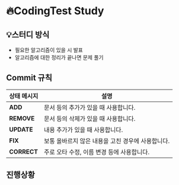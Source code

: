 # :fire:CodingTest Study

## :bulb:스터디 방식
- 필요한 알고리즘이 있을 시 발표
- 알고리즘에 대한 정리가 끝나면 문제 풀기



## Commit 규칙
|상태 메시지|설명|
|---|---|
|**ADD**|문서 등의 추가가 있을 때 사용합니다. |
|**REMOVE**|문서 등의 삭제가 있을 때 사용합니다. |
|**UPDATE**|내용 추가가 있을 때 사용합니다. |
|**FIX**|보통 올바르지 않은 내용을 고친 경우에 사용합니다. |
|**CORRECT**|주로 오타 수정, 이름 변경 등에 사용합니다. |




## 진행상황
